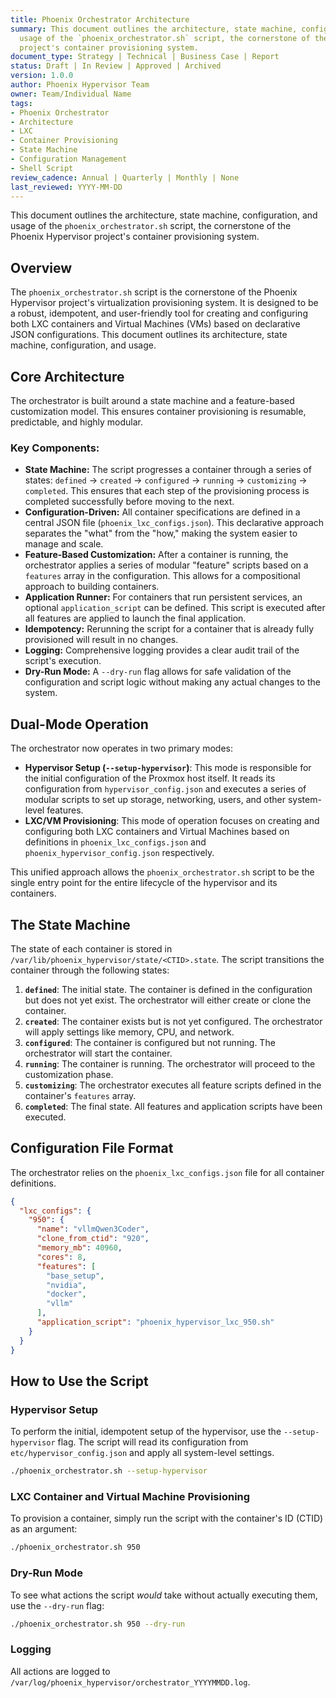 ```yaml
---
title: Phoenix Orchestrator Architecture
summary: This document outlines the architecture, state machine, configuration, and
  usage of the `phoenix_orchestrator.sh` script, the cornerstone of the Phoenix Hypervisor
  project's container provisioning system.
document_type: Strategy | Technical | Business Case | Report
status: Draft | In Review | Approved | Archived
version: 1.0.0
author: Phoenix Hypervisor Team
owner: Team/Individual Name
tags:
- Phoenix Orchestrator
- Architecture
- LXC
- Container Provisioning
- State Machine
- Configuration Management
- Shell Script
review_cadence: Annual | Quarterly | Monthly | None
last_reviewed: YYYY-MM-DD
---
```

This document outlines the architecture, state machine, configuration, and usage of the `phoenix_orchestrator.sh` script, the cornerstone of the Phoenix Hypervisor project's container provisioning system.

## Overview

The `phoenix_orchestrator.sh` script is the cornerstone of the Phoenix Hypervisor project's virtualization provisioning system. It is designed to be a robust, idempotent, and user-friendly tool for creating and configuring both LXC containers and Virtual Machines (VMs) based on declarative JSON configurations. This document outlines its architecture, state machine, configuration, and usage.

## Core Architecture

The orchestrator is built around a state machine and a feature-based customization model. This ensures container provisioning is resumable, predictable, and highly modular.

### Key Components:

-   **State Machine:** The script progresses a container through a series of states: `defined` -> `created` -> `configured` -> `running` -> `customizing` -> `completed`. This ensures that each step of the provisioning process is completed successfully before moving to the next.
-   **Configuration-Driven:** All container specifications are defined in a central JSON file (`phoenix_lxc_configs.json`). This declarative approach separates the "what" from the "how," making the system easier to manage and scale.
-   **Feature-Based Customization:** After a container is running, the orchestrator applies a series of modular "feature" scripts based on a `features` array in the configuration. This allows for a compositional approach to building containers.
-   **Application Runner:** For containers that run persistent services, an optional `application_script` can be defined. This script is executed after all features are applied to launch the final application.
-   **Idempotency:** Rerunning the script for a container that is already fully provisioned will result in no changes.
-   **Logging:** Comprehensive logging provides a clear audit trail of the script's execution.
-   **Dry-Run Mode:** A `--dry-run` flag allows for safe validation of the configuration and script logic without making any actual changes to the system.

## Dual-Mode Operation

The orchestrator now operates in two primary modes:

-   **Hypervisor Setup (`--setup-hypervisor`)**: This mode is responsible for the initial configuration of the Proxmox host itself. It reads its configuration from `hypervisor_config.json` and executes a series of modular scripts to set up storage, networking, users, and other system-level features.
-   **LXC/VM Provisioning**: This mode of operation focuses on creating and configuring both LXC containers and Virtual Machines based on definitions in `phoenix_lxc_configs.json` and `phoenix_hypervisor_config.json` respectively.

This unified approach allows the `phoenix_orchestrator.sh` script to be the single entry point for the entire lifecycle of the hypervisor and its containers.

## The State Machine

The state of each container is stored in `/var/lib/phoenix_hypervisor/state/<CTID>.state`. The script transitions the container through the following states:

1.  **`defined`**: The initial state. The container is defined in the configuration but does not yet exist. The orchestrator will either create or clone the container.
2.  **`created`**: The container exists but is not yet configured. The orchestrator will apply settings like memory, CPU, and network.
3.  **`configured`**: The container is configured but not running. The orchestrator will start the container.
4.  **`running`**: The container is running. The orchestrator will proceed to the customization phase.
5.  **`customizing`**: The orchestrator executes all feature scripts defined in the container's `features` array.
6.  **`completed`**: The final state. All features and application scripts have been executed.

## Configuration File Format

The orchestrator relies on the `phoenix_lxc_configs.json` file for all container definitions.

```json
{
  "lxc_configs": {
    "950": {
      "name": "vllmQwen3Coder",
      "clone_from_ctid": "920",
      "memory_mb": 40960,
      "cores": 8,
      "features": [
        "base_setup",
        "nvidia",
        "docker",
        "vllm"
      ],
      "application_script": "phoenix_hypervisor_lxc_950.sh"
    }
  }
}
```

## How to Use the Script

### Hypervisor Setup

To perform the initial, idempotent setup of the hypervisor, use the `--setup-hypervisor` flag. The script will read its configuration from `etc/hypervisor_config.json` and apply all system-level settings.

```bash
./phoenix_orchestrator.sh --setup-hypervisor
```

### LXC Container and Virtual Machine Provisioning

To provision a container, simply run the script with the container's ID (CTID) as an argument:

```bash
./phoenix_orchestrator.sh 950
```

### Dry-Run Mode

To see what actions the script *would* take without actually executing them, use the `--dry-run` flag:

```bash
./phoenix_orchestrator.sh 950 --dry-run
```

### Logging

All actions are logged to `/var/log/phoenix_hypervisor/orchestrator_YYYYMMDD.log`.
